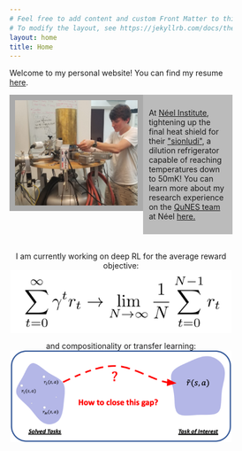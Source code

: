 ```yaml
---
# Feel free to add content and custom Front Matter to this file.
# To modify the layout, see https://jekyllrb.com/docs/themes/#overriding-theme-defaults
layout: home
title: Home
---
```

<!-- <link rel='shortcut icon' type='image/x-icon' href='assets/favicon.ico?' /> -->
<link rel='shortcut icon' type='image/x-icon' href='./favicon.ico?' />

<!-- # DO NOT MOVE THE ABOVE LINE - ITS PLACEMENT (as well as non-exclusion of this file) IS NECESSARY FOR THE FAVICON TO WORK -->

Welcome to my personal website! You can find my resume [here][resume-link].
<!-- <link rel="stylesheet" type="text/css" href="https://github.com/JacobHA/JacobHA.github.io/css/style.css"> -->
<style>
* {
  box-sizing: border-box;
}

/* Create two unequal columns that floats next to each other */
.column {
    float: left;
    padding: 10px;
}

.left {
    width: 60%; 
    height
}

.right {
    width: 40%;
}

/* Clear floats after the columns */
.row:after {
    content: "";
    display: table;
    clear: both;
}
</style>

<div class="row">
  <div class="column left" style="background-color:#aaa;">
  <a href = "/neel-research/">
    <img align = "left" src="assets/20190626neelpic.PNG" width = 400px>
  </a>
  </div>
  <div class="column right" style="background-color:#bbb;">
    <p>At <a href="https://neel.cnrs.fr/en">Néel Institute</a>, tightening up the final heat shield for their <a href="https://en.wikipedia.org/wiki/Dilution_refrigerator">"sionludi"</a>, a dilution refrigerator capable of reaching temperatures down to 50mK! You can learn more about my research experience on the <a href= "https://neel.cnrs.fr/en/equipes-poles-et-services/nano-electronique-quantique-et-spectroscopie-qunes">QuNES team</a> at Néel <a href="/neel-research/">here.</a>
    </p>
  </div>
</div>


<br>
<div class="row-after">
<!-- The purpose of this website is to post updates, blogs, and tutorials on various topics related to physics, mathematics, and machine learning - as well as other topics that I find interesting. -->

<p align="center">
I am currently working on deep RL for the average reward objective:

<img align = "center" src="assets/avg_rwd.png" width = 400px>
</p>


<!-- Insert the transfer_schematic.png, scaled down and center it -->
<p align="center">
and compositionality or transfer learning:

<img align = "center" src="assets/transfer_schematic.png" width = 400px>
</p>



</div>
<!-- <h2>Recent Announcements</h2> -->
<!-- 
- Dec. 21, 2024: 5 papers accepted to AAAI-2025 and workshops! "Bootstrapped Reward Shaping", "EVAL: EigenVector-based Average-reward Learning", "Average Reward Reinforcement Learning with Entropy-Regularization", "Inferring Transition Dynamics from Value Functions", "CASH: Cache Alignment with Specificied Horizons". arXiv links coming soon!

- Dec. 18, 2024: I will be a reviewer for ICML 2025 📄✍️

- Dec. 9-15, 2024: With Josiah Kratz, I presented our work at [NeurIPS 2024][neurips-paper] in Vancouver, Canada! ([poster][neurips-poster]) 

- Nov. 3-10, 2024: I presented our work on average-reward RL at MLQT ("Machine Learning for Quantum Technologies") in Erlangen, Germany! ([poster][mlqt-poster]) I was able to meet some leaders in the field of Quantum + ML, and saw a lot of exciting new ideas.

- Oct. 30, 2024: I was accepted for an internship at Sony AI for the summer of 2025! I will be working on deep RL with average-reward objectives for video games. Very excited!

- Oct. 25, 2024: Reviewing papers for ICLR and AISTATS... 📄✍️

- Oct. 9, 2024: The work with Josiah based on our meeting at IAIFI has been accepted as a [workshop paper][neurips-paper] in ML4PS @ NeurIPS 2024! "Reinforcement Learning for Optimal Control of Adaptive Cell Populations".

- Aug. 9-12, 2024: I presented our [work][rlc-paper] at RLC 2024 in Amherst, MA. The invited talks were amazing! I learned a lot about the current state of the art in reinforcement learning and met many great people. ([slides][rlc-slides], [poster][rlc-poster])

- Aug. 5-16, 2024: I have been accepted to attend the IAIFI Summer School and Summer Workshop. I worked on a project with Josiah Kratz based on reinforcement learning in biological control. ([slides][iaifi-slides])

- June, 11 2024: I am a reviewer for NeurIPS 2024 -- this is my first time as a conference reviewer! 

- May 10, 2024: [Our paper][rlc-paper] has been accepted for publication at the (inaugural) Reinforcement Learning Conference!

- May 3, 2024: I was nominated and inducted with lifetime membership to CSU's chapter of Sigma Pi Sigma.

- May 2, 2024: I was awarded the [Beacon Graduate Student Leadership Award][award-pic]. Thank you to all of those who nominated me!

- Mar. 4-8, 2024: I attended the annual [APS March Meeting][aps24-link] to share our work on deep average-reward RL algorithms developed from our work in [PRR][prr-link]. You can find the slides for that talk [here][aps24-slides].

- Mar. 1, 2024: I was awarded the [GDS IMPACT Award][gds-link] for my work at the intersection of physics and reinforcement learning.

- Jan. 22, 2024 - May 6, 2024: I've started a deep learning class, free for anyone to attend (pizza and drinks included!), with minimal prerequisites. See [here][linkedin-class] and [here][deep-repo] for more details. I'm excited to share my enthusiasm about the deep learning (and particularly deep RL) revolution. 

- Dec. 18, 2023: Tharon Holdsworth and I presented a project for Akira Sone's quantum control course, where we study properties of the sech pulse and its use in quantum control. We will be releasing results on arXiv shortly, and code can be found [here][sech-repo]. 

- Sept. 6, 2023: We updated the arXiv with a newer version of our work on double-sided bounds for the value function in reinforcement learning: [arxiv link][arxiv-bounds]

- Aug. 7-18, 2023: I attended the IAIFI [Summer School](https://iaifi.org/phd-summer-school.html) and [Summer Workshop](https://iaifi.org/summer-workshop.html). I had an amazing time! I met and learned from many brilliant people working at the intersection of fundamental physics and AI - in both theoretical and experimental settings. 

- July 31 - Aug. 4, 2023: I presented our work on compositionality in reinforcement learning at the [2023 Conference on Uncertainty in Artificial Intelligence (UAI)][uai-ja-link] ([poster][ja-uai-poster]). My co-author, Argenis Arriojas, received a Poster Spotlight award for our other work: ["Bayesian Inference Approach for Entropy Regularized Reinforcement Learning with Stochastic Dynamics"][uai-aa-link].

- July 25, 2023: I have been awarded the College of Science and Mathematics (CSM) Dean's Doctoral Research Fellowship for Fall 2023. This fellowship will continue to support my research at the interface of physics and reinforcement learning (thank you to CSM!).

- May 12, 2023: I presented my work at the [7th Annual CSM Student Success Showcase](https://www.umb.edu/news_events_media/events/seventh_annual_csm_student_success_showcase). See my poster [here][csm-poster-link] (pdf [here][csm-pdf-poster]).

- May 11, 2023: I presented my work and future research goals for reinforcement learning at the "Physics Department Retreat" at UMass Boston.

- May 8, 2023: Our papers (1) ["Bounding the Optimal Value Function in Compositional Reinforcement Learning"](https://arxiv.org/abs/2303.02557) and (2) "Bayesian Inference Approach for Entropy Regularized Reinforcement Learning with Stochastic Dynamics" have both been accepted in UAI 2023.

- Mar. 30 - Apr. 27, 2023: I taught a 5 week mini-course titled "Deep Learning and Physics" for all students and faculty at UMass Boston. I am planning to offer a similar, extended course in the future. ([See the flyer here][minicourse-flyer].)

- Apr. 1, 2023: Our paper entitled "Entropy regularized reinforcement learning using large deviation theory" was accepted for publication in [Physical Review Research][prr-link]. ([A more detailed post is pending][pending-post].)

- Mar. 13, 2023: We have added two new papers to the arXiv: [Bounding the Optimal Value Function in Compositional Reinforcement Learning](https://arxiv.org/abs/2303.02557) and [Compositionality and Bounds for Optimal Value Functions in Reinforcement Learning](https://arxiv.org/abs/2302.09676) exploring the use of bounds on the Q-function in deep reinforcement learning. ([A more detailed post is pending][pending-post].)

- Mar. 5, 2023: I attended the 2023 APS March Meeting in Las Vegas, NV. I presented a talk on my research in the statistical mechanics approach to reinforcement learning. ([A more detailed post is pending][pending-post].)

- Feb. 13, 2023: I had a great time presenting at my first AI conference (AAAI-2023) in Washington, D.C. I met many great people and learned a lot about what the broader community is interested in. ([Here is a more detailed post][aaai-post].)

- Dec. 2, 2022: I have been awarded a College of Science and Mathematics (CSM) Dean's Doctoral Research Fellowship for Spring 2023. This fellowship will support my research in the [statistical mechanics approach to reinforcement learning][arxiv-paper]. I am very grateful to the CSM for this award, and I look forward to continuing my research in the coming year.

- Nov. 20, 2022: Our group's first paper on entropy-regularized reinforcement learning titled ["Utilizing Prior Solutions for Reward Shaping and Composition in Entropy-Regularized Reinforcement Learning"][research-post] was accepted at AAAI-2023 ([LinkedIn][linkedin-link]). Here is the [ArXiv version][new-arxiv-paper].

- Oct. 17, 2022: I gave a [talk][slides-link] for my PhD qualifying exam. I passed and was thus promoted to PhD candidacy. -->

[uai-ja-link]: https://proceedings.mlr.press/v216/adamczyk23a.html

[uai-aa-link]: https://proceedings.mlr.press/v216/arriojas23a.html

[linkedin-link]: https://www.linkedin.com/posts/jacob-adamczyk-182b8a1a4_composable-deep-reinforcement-learning-for-activity-7000170354451054592-B5X0?utm_source=share&utm_medium=member_desktop

[slides-link]: /assets/qualifying-exam-slides.pdf

[arxiv-paper]: https://arxiv.org/abs/2106.03931

[new-arxiv-paper]: https://arxiv.org/abs/2212.01174

[research-post]: /rewardshaping-research

[aaai-post]: /aaai-2023

[pending-post]: /pending-post

[prr-link]: https://journals.aps.org/prresearch/accepted/81076Yf5R561237418ac5b2093a5adf6f2ed1000c

[minicourse-flyer]: /assets/minicourse-flyer.pdf

[csm-poster-link]: /assets/CSM%20JHA%202023_video.pptx

[csm-pdf-poster]: /assets/CSMJHA2023.pdf

[research-page]: research

[linkedin-class]: https://www.linkedin.com/posts/jacob-adamczyk-182b8a1a4_im-excited-to-announce-advertise-that-activity-7153832919436836865-G5Cd?utm_source=share&utm_medium=member_desktop

[deep-repo]: https://github.com/jacobha/deep-learning

[aps24-link]: https://meetings.aps.org/Meeting/MAR24/Session/S28.2

[sech-repo]: https://github.com/jacobha/sech_pulse

[arxiv-bounds]: https://arxiv.org/abs/2302.09676

[aps24-slides]: /assets/APS24.pdf

[ja-uai-poster]: /assets/536_adamczyk.pdf

[gds-link]: https://engage.aps.org/gds/honors/prizes-awards/impact-award

[resume-link]: /assets/Jacob_Adamczyk_résumé.pdf

[neurips-paper]: https://arxiv.org/abs/2410.08439

[neurips-poster]: assets/ml4ps-poster-export.pdf

[rlc-paper]: https://rlj.cs.umass.edu/2024/papers/Paper345.html

[iaifi-slides]: /assets/IAIFI24_Hackathon.pdf

[rlc-slides]: /assets/rlc-talk.pdf

[rlc-poster]: /assets/rlc-poster.pdf

[award-pic]: /assets/gallery/award-umb2.jpg

[mlqt-poster]: /assets/mlqt-file.pdf
<div class="timeline">
  <br>
  <h2>Recent Announcements</h2>
  <br>
  <ul class="timeline-list">
  <li>
      <div class="timeline-item">
        <div class="dot"></div>
      </div>
      <div class="content" data-date="Feb. 11, 2025">
        <p>I was invited to give a <a href="https://cohere.com/events/cohere-for-ai-Jacob-Adamczyk-2025" target="_blank">talk</a> at Cohere 4 AI -- tune in to hear more about our reward shaping research!</p>
      </div>
    </li>
    <li>
      <div class="timeline-item">
        <div class="dot"></div>
      </div>
      <div class="content" data-date="Jan. 30, 2025">
        <p>The American Physical Society (APS) Group of Data Science (GDS) has awarded me the IMPACT award, given for "noteworthy progress in their academic careers at the intersection of Physics and Data Science". I am grateful to GDS for recognizing and supporting my work! They have played a pivotal role in helping me attend conferences during my PhD.</p>
      </div>
    </li>
    <li>
      <div class="timeline-item">
        <div class="dot"></div>
      </div>
      <div class="content" data-date="Jan. 22, 2025">
        <p>Our <a href="https://arxiv.org/abs/2410.08439" target="_blank">paper</a> was accepted at ICLR 2025! Very excited to travel to Singapore and present this work with Josiah, let me know if you'll be there!</p>
      </div>
    </li>
    <li>
      <div class="timeline-item">
        <div class="dot"></div>
      </div>
      <div class="content" data-date="Jan. 4, 2025">
        <p>
        I am a finalist for the Student Speaker Award, awarded by the American Physical Society (APS) Group of Statistical and Nonlinear Physics (GSNP) for the "best contributed talk at the March meeting by a graduate student in the area of Statistical and Nonlinear Physics." 
        </p>
      </div>
    </li>
    <li>
      <div class="timeline-item">
        <div class="dot"></div>
      </div>
      <div class="content"  data-date="Dec. 21, 2024">
        <p>5 papers accepted to AAAI-2025 and workshops! <a href="https://arxiv.org/abs/2501.00989" target="_blank">"Bootstrapped Reward Shaping"</a>, "EVAL: EigenVector-based Average-reward Learning", "Average Reward Reinforcement Learning with Entropy-Regularization", "Inferring Transition Dynamics from Value Functions", "CASH: Cache Alignment with Specified Horizons". More arXiv links coming soon!</p>
      </div>
    </li>
    <li>
      <div class="timeline-item">
        <div class="dot"></div>
      </div>
      <div class="content" data-date="Dec. 18, 2024">
        <p>I will be a reviewer for ICML 2025 📄✍️</p>
      </div>
    </li>
    <li>
      <div class="timeline-item">
        <div class="dot"></div>
      </div>
      <div class="content" data-date="Dec. 9-15, 2024">
        <p>With Josiah Kratz, I presented our work at <a href="#">NeurIPS 2024</a> in Vancouver, Canada! (<a href="assets/ml4ps-poster-export.pdf">poster</a>)</p>
      </div>
    </li>
    <li>
  <div class="timeline-item">
    <div class="dot"></div>
  </div>
  <div class="content" data-date="Nov. 3-10, 2024">
    <p>I presented our work on average-reward RL at <strong>MLQT</strong> ("Machine Learning for Quantum Technologies") in Erlangen, Germany! (<a href="/assets/mlqt-file.pdf" target="_blank">poster</a>) I was able to meet some leaders in the field of Quantum + ML, and saw a lot of exciting new ideas.</p>
  </div>
</li>
<li>
  <div class="timeline-item">
    <div class="dot"></div>
  </div>
  <div class="content" data-date="Oct. 30, 2024">
    <p>I was accepted for an internship at Sony AI for the summer of 2025! I will be working on deep RL with average-reward objectives for video games. Very excited!</p>
  </div>
</li>

<li>
  <div class="timeline-item">
    <div class="dot"></div>
  </div>
  <div class="content" data-date="Oct. 25, 2024">
    <p>Reviewing papers for ICLR and AISTATS... 📄✍️</p>
  </div>
</li>

<li>
  <div class="timeline-item">
    <div class="dot"></div>
  </div>
  <div class="content" data-date="Oct. 9, 2024">
    <p>The work with Josiah based on our meeting at IAIFI has been accepted as a <a href="https://arxiv.org/abs/2410.08439">workshop paper</a> in ML4PS @ NeurIPS 2024! "Reinforcement Learning for Optimal Control of Adaptive Cell Populations".</p>
  </div>
</li>

<li>
  <div class="timeline-item">
    <div class="dot"></div>
  </div>
  <div class="content" data-date="Aug. 9-12, 2024">
    <p>I presented our <a href="https://rlj.cs.umass.edu/2024/papers/Paper345.html">work</a> at RLC 2024 in Amherst, MA. The invited talks were amazing! I learned a lot about the current state of the art in reinforcement learning and met many great people. (<a href="assets/rlc-talk.pdf">slides</a>, <a href="assets/rlc-poster.pdf">poster</a>)</p>
  </div>
</li>

<li>
  <div class="timeline-item">
    <div class="dot"></div>
  </div>
  <div class="content" data-date="Aug. 5-16, 2024">
    <p>I have been accepted to attend the IAIFI Summer School and Summer Workshop. I worked on a project with Josiah Kratz based on reinforcement learning in biological control. (<a href="assets/IAIFI24_Hackathon.pdf">slides</a>)</p>
  </div>
</li>

<li>
  <div class="timeline-item">
    <div class="dot"></div>
  </div>
  <div class="content" data-date="June, 11 2024">
    <p>I am a reviewer for NeurIPS 2024 -- this is my first time as a conference reviewer! 📄✍️</p>
  </div>
</li>

<li>
  <div class="timeline-item">
    <div class="dot"></div>
  </div>
  <div class="content" data-date="May 10, 2024">
    <p><a href="https://rlj.cs.umass.edu/2024/papers/Paper345.html">Our paper</a> has been accepted for publication at the (inaugural) Reinforcement Learning Conference!</p>
  </div>
</li>

<li>
  <div class="timeline-item">
    <div class="dot"></div>
  </div>
  <div class="content" data-date="May 3, 2024">
    <p>I was nominated and inducted with lifetime membership to CSU's chapter of Sigma Pi Sigma.</p>
  </div>
</li>

<li>
  <div class="timeline-item">
    <div class="dot"></div>
  </div>
  <div class="content" data-date="May 2, 2024">
    <p>I was awarded the <a href="assets/gallery/award-umb2.jpg">Beacon Graduate Student Leadership Award</a>. Thank you to all of those who nominated me!</p>
  </div>
</li>

<li>
  <div class="timeline-item">
    <div class="dot"></div>
  </div>
  <div class="content" data-date="Mar. 4-8, 2024">
    <p>I attended the annual <a href="https://meetings.aps.org/Meeting/MAR24/Session/S28.2">APS March Meeting</a> to share our work on deep average-reward RL algorithms developed from our work in <a href="https://journals.aps.org/prresearch/accepted/81076Yf5R561237418ac5b2093a5adf6f2ed1000c">PRR</a>. You can find the slides for that talk <a href="assets/APS24.pdf">here</a>.</p>
  </div>
</li>

<li>
  <div class="timeline-item">
    <div class="dot"></div>
  </div>
  <div class="content" data-date="Mar. 1, 2024">
    <p>I was awarded the <a href="https://engage.aps.org/gds/honors/prizes-awards/impact-award">GDS IMPACT Award</a> for my work at the intersection of physics and reinforcement learning.</p>
  </div>
</li>

<li>
  <div class="timeline-item">
    <div class="dot"></div>
  </div>
  <div class="content" data-date="Jan. 22, 2024 - May 6, 2024">
    <p>I've started a deep learning class, free for anyone to attend (pizza and drinks included!), with minimal prerequisites. See <a href="https://www.linkedin.com/posts/jacobhadamczyk_im-excited-to-announce-advertise-that-activity-7153832919436836865-FNhy?utm_source=share&utm_medium=member_desktop">here</a> and <a href="https://github.com/jacobha/deep-learning">here</a> for more details. I'm excited to share my enthusiasm about the deep learning (and particularly deep RL) revolution.</p>
  </div>
</li>

<li>
  <div class="timeline-item">
    <div class="dot"></div>
  </div>
  <div class="content" data-date="Dec. 18, 2023">
    <p>Tharon Holdsworth and I presented a project for Akira Sone's quantum control course, where we study properties of the sech pulse and its use in quantum control. We will be releasing results on arXiv shortly, and code can be found <a href="https://github.com/jacobha/sech_pulse">here</a>.</p>
  </div>
</li>

<li>
  <div class="timeline-item">
    <div class="dot"></div>
  </div>
  <div class="content" data-date="Sept. 6, 2023">
    <p>We updated the arXiv with a newer version of our work on double-sided bounds for the value function in reinforcement learning: <a href="https://arxiv.org/abs/2302.09676">arxiv link</a>.</p>
  </div>
</li>

<li>
  <div class="timeline-item">
    <div class="dot"></div>
  </div>
  <div class="content" data-date="Aug. 7-18, 2023">
    <p>I attended the IAIFI <a href="https://iaifi.org/phd-summer-school.html">Summer School</a> and <a href="https://iaifi.org/summer-workshop.html">Summer Workshop</a>. I had an amazing time! I met and learned from many brilliant people working at the intersection of fundamental physics and AI - in both theoretical and experimental settings.</p>
  </div>
</li>

<li>
  <div class="timeline-item">
    <div class="dot"></div>
  </div>
  <div class="content" data-date="July 31 - Aug. 4, 2023">
    <p>I presented our work on compositionality in reinforcement learning at the <a href="https://proceedings.mlr.press/v216/adamczyk23a.html">2023 Conference on Uncertainty in Artificial Intelligence (UAI)</a> (<a href="assets/536_adamczyk.pdf">poster</a>). My co-author, Argenis Arriojas, received a Poster Spotlight award for our other work: <a href="https://proceedings.mlr.press/v216/arriojas23a.html">"Bayesian Inference Approach for Entropy Regularized Reinforcement Learning with Stochastic Dynamics"</a>.</p>
  </div>
</li>

<li>
  <div class="timeline-item">
    <div class="dot"></div>
  </div>
  <div class="content" data-date="July 25, 2023">
    <p>I have been awarded the College of Science and Mathematics (CSM) Dean's Doctoral Research Fellowship for Fall 2023. This fellowship will continue to support my research at the interface of physics and reinforcement learning. Thank you to CSM!</p>
  </div>
</li>
<li>
  <div class="timeline-item">
    <div class="dot"></div>
  </div>
  <div class="content" data-date="May 12, 2023">
    <p>I presented my work at the <a href="https://www.umb.edu/news_events_media/events/seventh_annual_csm_student_success_showcase">7th Annual CSM Student Success Showcase</a>. See my poster <a href="assets/csm-poster-link.pdf">here</a> (pdf <a href="assets/csm-pdf-poster.pdf">here</a>).</p>
  </div>
</li>

<li>
  <div class="timeline-item">
    <div class="dot"></div>
  </div>
  <div class="content" data-date="May 11, 2023">
    <p>I presented my work and future research goals for reinforcement learning at the "Physics Department Retreat" at UMass Boston.</p>
  </div>
</li>

<li>
  <div class="timeline-item">
    <div class="dot"></div>
  </div>
  <div class="content" data-date="May 10, 2023">
    <p>Our paper titled "Entropy regularized reinforcement learning using large deviation theory" was accepted for publication in <a href="https://journals.aps.org/prresearch/accepted/81076Yf5R561237418ac5b2093a5adf6f2ed1000c">Physical Review Research</a>. (<a href="pending-post">A more detailed post is pending</a>.)</p>
  </div>
</li>

<li>
  <div class="timeline-item">
    <div class="dot"></div>
  </div>
  <div class="content" data-date="May 8, 2023">
    <p>Our papers (1) <a href="https://arxiv.org/abs/2303.02557">"Bounding the Optimal Value Function in Compositional Reinforcement Learning"</a> and (2) "Bayesian Inference Approach for Entropy Regularized Reinforcement Learning with Stochastic Dynamics" have both been accepted in UAI 2023.</p>
  </div>
</li>

<li>
  <div class="timeline-item">
    <div class="dot"></div>
  </div>
  <div class="content" data-date="Mar. 30 - Apr. 27, 2023">
    <p>I taught a 5 week mini-course titled "Deep Learning and Physics" for all students and faculty at UMass Boston. I am planning to offer a similar, extended course in the future. <a href="assets/minicourse-flyer.pdf">See the flyer here</a></p>
  </div>
</li>

<li>
  <div class="timeline-item">
    <div class="dot"></div>
  </div>
  <div class="content" data-date="Mar. 13, 2023">
    <p>We have added two new papers to the arXiv: <a href="https://arxiv.org/abs/2303.02557">Bounding the Optimal Value Function in Compositional Reinforcement Learning</a> and <a href="https://arxiv.org/abs/2302.09676">Compositionality and Bounds for Optimal Value Functions in Reinforcement Learning</a> exploring the use of bounds on the Q-function in deep reinforcement learning. (<a href="pending-post">A more detailed post is pending</a>.)</p>
  </div>
</li>

<li>
  <div class="timeline-item">
    <div class="dot"></div>
  </div>
  <div class="content" data-date="Mar. 5, 2023">
    <p>I attended the 2023 APS March Meeting in Las Vegas, NV. I presented a talk on my research in the statistical mechanics approach to reinforcement learning. (<a href="pending-post">A more detailed post is pending</a>.)</p>
  </div>
</li>

<li>
  <div class="timeline-item">
    <div class="dot"></div>
  </div>
  <div class="content" data-date="Feb. 13, 2023">
    <p>I had a great time presenting at my first AI conference (AAAI-2023) in Washington, D.C. I met many great people and learned a lot about what the broader community is interested in. (<a href="/aaai-2023">Here is a more detailed post</a>.)</p>
  </div>
</li>

<li>
  <div class="timeline-item">
    <div class="dot"></div>
  </div>
  <div class="content" data-date="Dec. 2, 2022">
    <p>I have been awarded a College of Science and Mathematics (CSM) Dean's Doctoral Research Fellowship for Spring 2023. This fellowship will support my research in the <a href="https://arxiv.org/abs/2106.03931">statistical mechanics approach to reinforcement learning</a>. I am very grateful to the CSM for this award, and I look forward to continuing my research in the coming year.</p>
  </div>
</li>

<li>
  <div class="timeline-item">
    <div class="dot"></div>
  </div>
  <div class="content" data-date="Nov. 20, 2022">
    <p>Our group's first paper on entropy-regularized reinforcement learning titled <a href="https://arxiv.org/abs/2212.01174">"Utilizing Prior Solutions for Reward Shaping and Composition in Entropy-Regularized Reinforcement Learning"</a> was accepted at AAAI-2023.</p>
  </div>
</li>

<li>
  <div class="timeline-item">
    <div class="dot"></div>
  </div>
  <div class="content" data-date="Oct. 17, 2022">
    <p>I gave a talk for my PhD qualifying exam. I passed and was thus promoted to PhD candidacy. <a href="/assets/qualifying-exam-slides.pdf">Here are the slides</a>.
    </p>
  </div>
  <!-- add 2 line spaces -->

</li>
  <br>
  <br>

  
<style>
/* General Timeline Styling */
.timeline {
  width: 100%;
  margin: 0 auto;
  font-family: Arial, sans-serif;
}

.timeline h2 {
  text-align: center;
  margin-bottom: 0px;
}

.timeline-list {
  display: flex;
  flex-direction: column;
  align-items: flex-start; /* Align items to the left */
}

.timeline-list li {
  display: flex;
  align-items: flex-start;
  position: relative;
  margin-bottom: 30px;
}

.timeline-list li::after {
  content: "";
  position: absolute;
  left: -10px;
  top: 0;
  width: 2px;
  height: calc(100% + 30px);
  background-color: #aaa;
  z-index: 1;
}

.dot {
  width: 15px;
  height: 15px;
  background-color: rgb(33, 44, 254);
  border-radius: 50%; /* Makes the dot circular */
  border: 2px solid #aaa;
  margin-top: 14.5px;
  position: relative;
  left: -16.5px; /* Aligns the dot with the timeline */
  top: 0%;
  z-index: 2;
}


/* General Timeline Styling */
.content {
  background-color: #f9f9f9;
  border: 1px solid #ddd;
  border-radius: 4px;
  padding: 15px 15px 0px 15px;
  box-shadow: 0 2px 4px rgba(0, 0, 0, 0.05);
  flex-grow: 1;
  width: 100%;
  box-sizing: border-box;
  margin-left: 5px;
  margin-bottom: 2px;
  margin-top: 0px;
  position: relative;
  overflow: hidden; /* Prevents content overflow */
}
/* Add hover effect to grow box and reveal date at the bottom */
.content {
  position: relative;
  transition: all 0.5s ease; /* Smooth transition for scaling and box height */
}

.content:hover {
  box-shadow: 0 4px 8px rgba(0, 0, 0, 0.2);
  transform: scale(1.02);
  padding-bottom: 20px; /* Adds space for the date */
}

.content::after {
  content: attr(data-date); /* Display the date */
  /* make it italics */
  font-style: italic;
  position: absolute;
  bottom: 10px; /* Position the date at the bottom */
  right: 10px; /* Align the date to the right */
  font-size: 0.8rem;
  color: #555;
  opacity: 0; /* Hidden by default */
  transition: opacity 0.3s ease; /* Smooth fade-in */
}

.content:hover::after {
  opacity: 1; /* Show the date on hover */
}


</style>
